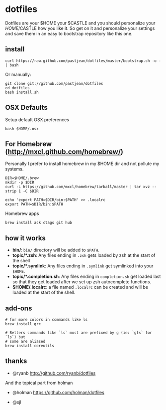dotfiles
========

Dotfiles are your $HOME your $CASTLE and you should personalize your $HOME/$CASTLE how you like it. So get on it and personalize your settings and save them in an easy to bootstrap repository like this one.

install
-------
    curl https://raw.github.com/pastjean/dotfiles/master/bootstrap.sh -o - | bash

Or manually:

    git clone git://github.com/pastjean/dotfiles 
    cd dotfiles
    bash install.sh

OSX Defaults
------------

Setup default OSX preferences

    bash $HOME/.osx

For Homebrew (http://mxcl.github.com/homebrew/)
------------

Personally I prefer to install homebrew in my $HOME dir and not pollute my systems.

    DIR=$HOME/.brew
    mkdir -p $DIR
    curl -L https://github.com/mxcl/homebrew/tarball/master | tar xvz --strip 1 -C $DIR

    echo 'export PATH=$DIR/bin:$PATH' >> .localrc
    export PATH=$DIR/bin:$PATH

Homebrew apps

    brew install ack ctags git hub

how it works
------------


- **bin/**: `bin/` directory will be added to `$PATH`.
- **topic/\*.zsh**: Any files ending in `.zsh` gets loaded by zsh at the start
  of the shell
- **topic/\*.symlink**: Any files ending in `.symlink` get symlinked into
  your `$HOME`. 
- **topic/\*.completion.sh**: Any files ending in `completion.sh` get loaded
  last so that they get loaded after we set up zsh autocomplete functions.
- **$HOME/.localrc**: a file named `.localrc` can be created and will be loaded
  at the start of the shell.

add-ons
-------

    # for more colors in commands like ls
    brew install grc

    # Betters commands like `ls` most are prefixed by g (ie: `gls` for `ls`) but
    # some are aliased
    brew install coreutils
thanks
------
- @ryanb http://github.com/ryanb/dotfiles 

And the topical part from holman
- @holman https://github.com/holman/dotfiles

- @sjl
